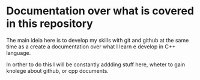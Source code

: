 <h1> Documentation over what is covered in this repository </h1>

<p> The main ideia here is to develop my skills with git and github at the same time as a create 
a documentation over what I learn e develop in C++ language. </p>

<p> In orther to do this I will be constantly addding stuff here, wheter to gain knolege about github,
or cpp documents. </p>
